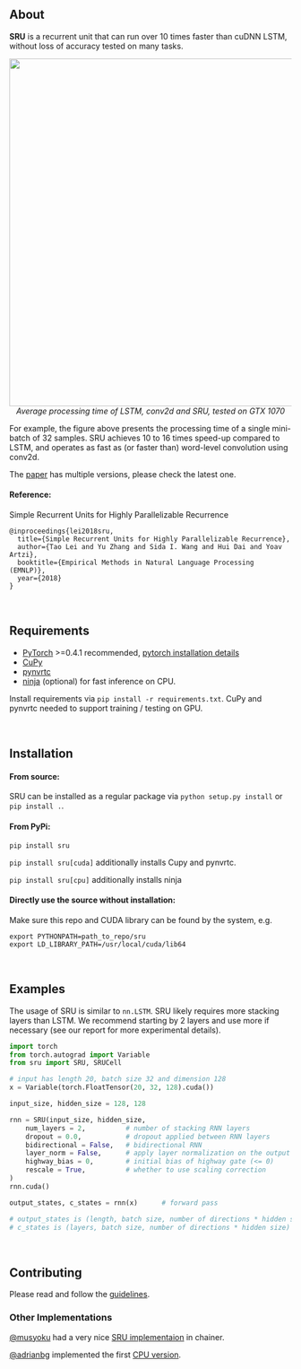 
## About

**SRU** is a recurrent unit that can run over 10 times faster than cuDNN LSTM, without loss of accuracy tested on many tasks. 
<p align="center">
<img width=620 src="https://raw.githubusercontent.com/taolei87/sru/master/imgs/speed.png"><br>
<i>Average processing time of LSTM, conv2d and SRU, tested on GTX 1070</i><br>
</p>
For example, the figure above presents the processing time of a single mini-batch of 32 samples. SRU achieves 10 to 16 times speed-up compared to LSTM, and operates as fast as (or faster than) word-level convolution using conv2d.

The [paper](https://arxiv.org/abs/1709.02755) has multiple versions, please check the latest one.

#### Reference:
Simple Recurrent Units for Highly Parallelizable Recurrence
```
@inproceedings{lei2018sru,
  title={Simple Recurrent Units for Highly Parallelizable Recurrence},
  author={Tao Lei and Yu Zhang and Sida I. Wang and Hui Dai and Yoav Artzi},
  booktitle={Empirical Methods in Natural Language Processing (EMNLP)},
  year={2018}
}
```
<br>

## Requirements
 - [PyTorch](http://pytorch.org/) >=0.4.1 recommended, [pytorch installation details](docs/pytorch_installation.md)
 - [CuPy](https://cupy.chainer.org/)
 - [pynvrtc](https://github.com/NVIDIA/pynvrtc)
 - [ninja](https://ninja-build.org/) (optional) for fast inference on CPU.

Install requirements via `pip install -r requirements.txt`. CuPy and pynvrtc needed to support training / testing on GPU.

<br>

## Installation

#### From source:
SRU can be installed as a regular package via `python setup.py install` or `pip install .`.

#### From PyPi:
`pip install sru`

`pip install sru[cuda]` additionally installs Cupy and pynvrtc.

`pip install sru[cpu]` additionally installs ninja


#### Directly use the source without installation:
Make sure this repo and CUDA library can be found by the system, e.g. 
```
export PYTHONPATH=path_to_repo/sru
export LD_LIBRARY_PATH=/usr/local/cuda/lib64
```

<br>

## Examples
The usage of SRU is similar to `nn.LSTM`. SRU likely requires more stacking layers than LSTM. We recommend starting by 2 layers and use more if necessary (see our report for more experimental details).
```python
import torch
from torch.autograd import Variable
from sru import SRU, SRUCell

# input has length 20, batch size 32 and dimension 128
x = Variable(torch.FloatTensor(20, 32, 128).cuda())

input_size, hidden_size = 128, 128

rnn = SRU(input_size, hidden_size,
    num_layers = 2,          # number of stacking RNN layers
    dropout = 0.0,           # dropout applied between RNN layers
    bidirectional = False,   # bidirectional RNN
    layer_norm = False,      # apply layer normalization on the output of each layer
    highway_bias = 0,        # initial bias of highway gate (<= 0)
    rescale = True,          # whether to use scaling correction
)
rnn.cuda()

output_states, c_states = rnn(x)      # forward pass

# output_states is (length, batch size, number of directions * hidden size)
# c_states is (layers, batch size, number of directions * hidden size)

```
  
<br>

## Contributing
Please read and follow the [guidelines](CONTRIBUTING.md).


### Other Implementations

[@musyoku](https://github.com/musyoku) had a very nice [SRU implementaion](https://github.com/musyoku/chainer-sru) in chainer.

[@adrianbg](https://github.com/adrianbg) implemented the first [CPU version](https://github.com/taolei87/sru/pull/42).

<br>

  
